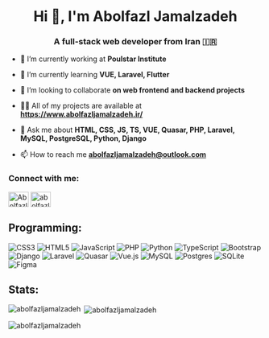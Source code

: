 <h1 align="center">Hi 👋, I'm Abolfazl Jamalzadeh</h1> 
<h3 align="center">A full-stack web developer from Iran 🇮🇷</h3> 

- 🔭 I’m currently working at **Poulstar Institute** 

- 🌱 I’m currently learning **VUE, Laravel, Flutter** 

- 👯 I’m looking to collaborate **on web frontend and backend projects** 

- 👨‍💻 All of my projects are available at **https://www.abolfazljamalzadeh.ir/** 

- 💬 Ask me about **HTML, CSS, JS, TS, VUE, Quasar, PHP, Laravel, MySQL, PostgreSQL, Python, Django** 

- 📫 How to reach me **abolfazljamalzadeh@outlook.com** 



<h3 align="left">Connect with me:</h3> 
<p align="left"> 
<a href="https://linkedin.com/in/abolfazljamalzadeh" target="blank"><img align="center" src="https://raw.githubusercontent.com/rahuldkjain/github-profile-readme-generator/master/src/images/icons/Social/linked-in-alt.svg" alt="Abolfazl Jamalzadeh" height="30" width="40" /></a> 
<a href="https://instagram.com/abolfazl._.jmm" target="blank"><img align="center" src="https://raw.githubusercontent.com/rahuldkjain/github-profile-readme-generator/master/src/images/icons/Social/instagram.svg" alt="abolfazl jamalzadeh" height="30" width="40" /></a> 
</p> 

## Programming: 

![CSS3](https://img.shields.io/badge/css3-%231572B6.svg?style=for-the-badge&logo=css3&logoColor=white) ![HTML5](https://img.shields.io/badge/html5-%23E34F26.svg?style=for-the-badge&logo=html5&logoColor=white) ![JavaScript](https://img.shields.io/badge/javascript-%23323330.svg?style=for-the-badge&logo=javascript&logoColor=%23F7DF1E) ![PHP](https://img.shields.io/badge/php-%23777BB4.svg?style=for-the-badge&logo=php&logoColor=white) ![Python](https://img.shields.io/badge/python-3670A0?style=for-the-badge&logo=python&logoColor=ffdd54) ![TypeScript](https://img.shields.io/badge/typescript-%23007ACC.svg?style=for-the-badge&logo=typescript&logoColor=white) ![Bootstrap](https://img.shields.io/badge/bootstrap-%238511FA.svg?style=for-the-badge&logo=bootstrap&logoColor=white) ![Django](https://img.shields.io/badge/django-%23092E20.svg?style=for-the-badge&logo=django&logoColor=white) ![Laravel](https://img.shields.io/badge/laravel-%23FF2D20.svg?style=for-the-badge&logo=laravel&logoColor=white) ![Quasar](https://img.shields.io/badge/Quasar-16B7FB?style=for-the-badge&logo=quasar&logoColor=black) ![Vue.js](https://img.shields.io/badge/vue.js-%2335495e.svg?style=for-the-badge&logo=vuedotjs&logoColor=%234FC08D) ![MySQL](https://img.shields.io/badge/mysql-%2300000f.svg?style=for-the-badge&logo=mysql&logoColor=white) ![Postgres](https://img.shields.io/badge/postgres-%23316192.svg?style=for-the-badge&logo=postgresql&logoColor=white) ![SQLite](https://img.shields.io/badge/sqlite-%2307405e.svg?style=for-the-badge&logo=sqlite&logoColor=white) ![Figma](https://img.shields.io/badge/figma-%23F24E1E.svg?style=for-the-badge&logo=figma&logoColor=white)

## Stats: 


<p><img align="left" src="https://github-readme-stats.vercel.app/api/top-langs?username=abolfazljamalzadeh&show_icons=true&locale=en&layout=compact" alt="abolfazljamalzadeh" /></p>

<p>&nbsp;<img align="center" src="https://github-readme-stats.vercel.app/api?username=abolfazljamalzadeh&show_icons=true&locale=en" alt="abolfazljamalzadeh" /></p>

<p><img align="center" src="https://github-readme-streak-stats.herokuapp.com/?user=abolfazljamalzadeh&" alt="abolfazljamalzadeh" /></p>

